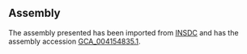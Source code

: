 
Assembly
--------

The assembly presented has been imported from 
[INSDC](http://www.insdc.org) and has the assembly accession
[GCA\_004154835.1](http://www.ebi.ac.uk/ena/data/view/GCA_004154835.1).

